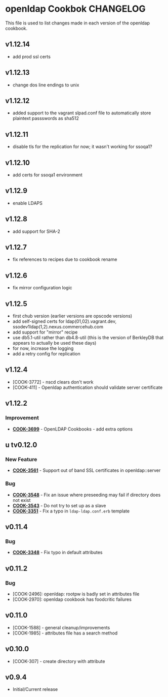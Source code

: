 openldap Cookbok CHANGELOG
==========================
This file is used to list changes made in each version of the openldap cookbook.

v1.12.14
-------
- add prod ssl certs

v1.12.13
-------
- change dos line endings to unix

v1.12.12
-------
- added support to the vagrant slpad.conf file to automatically store plaintext passswords as sha512

v1.12.11
-------
- disable tls for the replication for now; it wasn't working for ssoqa1?

v1.12.10
-------
- add certs for ssoqa1 environment

v1.12.9
-------
- enable LDAPS

v1.12.8
-------
- add support for SHA-2

v1.12.7
-------
- fix references to recipes due to cookbook rename

v1.12.6
-------
- fix mirror configuration logic

v1.12.5
-------
- first chub version (earlier versions are opscode versions)
- add self-signed certs for ldap(01,02).vagrant.dev, ssodev1ldap(1,2).nexus.commercehub.com
- add support for "mirror" recipe
- use db5.1-util rather than db4.8-util (this is the version of BerkleyDB that appears to actually be used these days)
- for now, increase the logging
- add a retry config for replication

v1.12.4
-------

- [COOK-3772] - nscd clears don't work
- [COOK-411]  - Openldap authentication should validate server certificate


v1.12.2
-------
### Improvement
- **[COOK-3699](https://tickets.opscode.com/browse/COOK-3699)** - OpenLDAP Cookbooks - add extra options


u tv0.12.0
-------
### New Feature
- **[COOK-3561](https://tickets.opscode.com/browse/COOK-3561)** - Support out of band SSL certificates in openldap::server

### Bug
- **[COOK-3548](https://tickets.opscode.com/browse/COOK-3548)** - Fix an issue where preseeding may fail if directory does not exist
- **[COOK-3543](https://tickets.opscode.com/browse/COOK-3543)** - Do not try to set up as a slave
- **[COOK-3351](https://tickets.opscode.com/browse/COOK-3351)** - Fix a typo in `ldap-ldap.conf.erb` template


v0.11.4
-------
### Bug
- **[COOK-3348](https://tickets.opscode.com/browse/COOK-3348)** - Fix typo in default attributes

v0.11.2
-------
### Bug
- [COOK-2496]: openldap: rootpw is badly set in attributes file
- [COOK-2970]: openldap cookbook has foodcritic failures

v0.11.0
-------
- [COOK-1588] - general cleanup/improvements
- [COOK-1985] - attributes file has a search method

v0.10.0
-------
- [COOK-307] - create directory with attribute

v0.9.4
-------
- Initial/Current release
